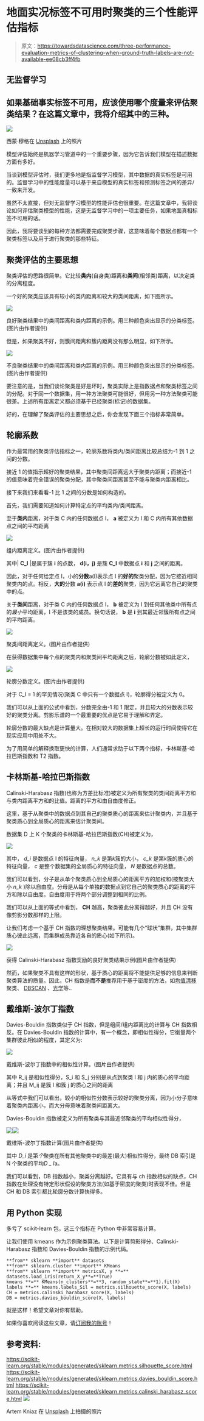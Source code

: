 # 地面实况标签不可用时聚类的三个性能评估指标

> 原文：<https://towardsdatascience.com/three-performance-evaluation-metrics-of-clustering-when-ground-truth-labels-are-not-available-ee08cb3ff4fb>

## 无监督学习

## 如果基础事实标签不可用，应该使用哪个度量来评估聚类结果？在这篇文章中，我将介绍其中的三种。

![](img/cf8ef9d4902770bf0ebad9594e080f31.png)

西蒙·穆格在 [Unsplash](https://unsplash.com?utm_source=medium&utm_medium=referral) 上的照片

模型评估始终是机器学习管道中的一个重要步骤，因为它告诉我们模型在描述数据方面有多好。

当谈到模型评估时，我们更多地是指监督学习模型，其中数据的真实标签是可用的。监督学习中的性能度量可以基于来自模型的真实标签和预测标签之间的差异/一致来开发。

虽然不太直接，但对无监督学习模型的性能评估也很重要。在这篇文章中，我将谈论如何评估聚类模型的性能，这是无监督学习中的一项主要任务，如果地面真相标签不可用的话。

因此，我将要谈到的每种方法都需要完成聚类步骤，这意味着每个数据点都有一个聚类标签以及用于进行聚类的那些特征。

## 聚类评估的主要思想

聚类评估的思路很简单。它比较**类内**(自身类)距离和**类间**(相邻类)距离，以决定类的分离程度。

一个好的聚类应该具有较小的类内距离和较大的类间距离，如下图所示。

![](img/4403320e1eb1141614e04db43a4a6d2c.png)

良好聚类结果中的类间距离和类内距离的示例。用三种颜色突出显示的分类标签。(图片由作者提供)

但是，如果聚类不好，则簇间距离和簇内距离没有那么明显，如下所示。

![](img/af1b6adde2546bd16cf3d8be2d2cdd67.png)

不良聚类结果中的类间距离和类内距离的示例。用三种颜色突出显示的分类标签。(图片由作者提供)

要注意的是，当我们谈论聚类是好是坏时，聚类实际上是指数据点和聚类标签之间的分配。对于同一个数据集，用一种方法聚类可能很好，但用另一种方法聚类可能很差。上述所有距离定义都必须基于已经聚类(标记)的数据集。

好的，在理解了聚类评估的主要思想之后，你会发现下面三个指标非常简单。

## 轮廓系数

作为最常用的聚类评估指标之一，轮廓系数将类内/类间距离比较总结为-1 到 1 之间的分数。

接近 1 的值指示超好的聚类结果，其中聚类间距离远大于聚类内距离；而接近-1 的值意味着完全错误的聚类分配，其中聚类间距离甚至不能与聚类内距离相比。

接下来我们来看看-1 比 1 之间的分数是如何构造的。

首先，我们需要知道如何计算特定点的平均类内/类间距离。

至于**类内**距离，对于类 C 内的任何数据点 I， **a** 被定义为 I 和 C 内所有其他数据点之间的平均距离

![](img/101c417b26cdc2a73504b14e73e2dc9e.png)

组内距离定义。(图片由作者提供)

其中| **C_I** |是属于簇 **i** 的点数， **d(i，j)** 是簇 **C_I** 中数据点 **i** 和 **j** 之间的距离。

因此，对于任何给定点 I，小的**分数**a(I)表示点 I 的**好的**聚类分配，因为它接近相同聚类内的点。相反，**大的**分数 **a(i)** 表示点 I 的**差的**聚类，因为它远离它自己的聚类中的点。

关于**类间**距离，对于类 C 内的任何数据点 I， **b** 被定义为 I 到任何其他类中所有点的*最小*平均距离，I 不是该类的成员。换句话说， **b** 是 **i** 到其最近邻簇所有点之间的平均距离。

![](img/097641561af1d05cc3dd4a1963bfc9f1.png)

聚类间距离定义。(图片由作者提供)

在获得数据集中每个点的聚类内和聚类间平均距离之后，轮廓分数被如此定义，

![](img/21d8575ba2968e99d7c859e9b7edfc9d.png)

轮廓分数定义。(图片由作者提供)

对于 C_I = 1 的罕见情况(聚类 C 中只有一个数据点 I)，轮廓得分被定义为 0。

我们可以从上面的公式中看到，分数完全由-1 和 1 限定，并且较大的分数表示较好的聚类分离。剪影乐谱的一个最重要的优点是它易于理解和界定。

轮廓分数的最大缺点是计算量大。在相对较大的数据集上超长的运行时间使得它在现实应用中用处不大。

为了用简单的解释换取更快的计算，人们通常求助于以下两个指标，卡林斯基-哈拉巴斯指数和 T2 指数。

## 卡林斯基-哈拉巴斯指数

Calinski-Harabasz 指数(也称为方差比标准)被定义为所有聚类的类间距离平方和与类内距离平方和的比值。距离的平方和由自由度修正。

这里，基于从聚类中的数据点到其自己的聚类质心的距离来估计聚类内，并且基于聚类质心到全局质心的距离来估计聚类间。

数据集 D 上 K 个聚类的卡林斯基-哈拉巴斯指数(CH)被定义为，

![](img/357f99475964d01548b97311b4775c3b.png)

其中， *d_i* 是数据点 I 的特征向量， *n_k* 是第*k*簇的大小， *c_k* 是第*k*簇的质心的特征向量， *c* 是整个数据集的全局质心的特征向量， *N* 是数据点的总数。

我们可以看到，分子是从单个聚类质心到全局质心的距离平方的加权和(按聚类大小 *n_k* )除以自由度。分母是从每个单独的数据点到它自己的聚类质心的距离的平方和除以自由度。自由度用于将两个部分调整到相同的比例。

我们可以从上面的等式中看到， **CH** 越高，聚类彼此分离得越好，并且 CH 没有像剪影分数那样的上限。

让我们考虑一个基于 CH 指数的理想聚类结果。可能有几个“球状”集群，其中集群质心彼此远离，而集群成员靠近各自的质心(如下所示)。

![](img/c0d63c1dbab0673dd3c15f9509a0b509.png)

获得 Calinski-Harabasz 指数奖励的良好聚类结果示例(图片由作者提供)

然而，如果聚类不具有这样的形状，基于质心的距离将不能提供足够的信息来判断聚类算法的质量。因此，CH 指数是**而不是**推荐用于基于密度的方法，如[均值漂移](/understanding-mean-shift-clustering-and-implementation-with-python-6d5809a2ac40)聚类、 [DBSCAN](/understanding-dbscan-and-implementation-with-python-5de75a786f9f) 、[光学](/understanding-optics-and-implementation-with-python-143572abdfb6)等..

## 戴维斯-波尔丁指数

Davies-Bouldin 指数类似于 CH 指数，但是组间/组内距离比的计算与 CH 指数相反。在 Davies-Bouldin 指数的计算中，有一个概念，即相似性得分，它衡量两个集群彼此相似的程度，其定义为:

![](img/5f00e41c8afbf2c2e93e063c1b41c37a.png)

戴维斯-波尔丁指数中的相似性计算。(图片由作者提供)

其中 R_ij 是相似性得分，S_i 和 S_j 分别是从点到聚类 I 和 j 内的质心的平均距离；并且 M_ij 是簇 I 和簇 j 的质心之间的距离

从等式中我们可以看出，较小的相似性分数表示较好的聚类分离，因为小分子意味着聚类内距离小，而大分母意味着聚类间距离大。

Davies-Bouldin 指数被定义为所有聚类与其最近邻聚类的平均相似性得分，

![](img/9b6b24eb7670b80a10f0d4c5593487bf.png)![](img/28c0bb321b62adadb5470363ea17d361.png)

戴维斯-波尔丁指数计算(图片由作者提供)

其中 *D_i* 是第*个*聚类在所有其他聚类中的最差(最大)相似性得分，最终 DB 索引是 N 个聚类的平均*D _ I*a。

我们可以看到，DB 指数越小，聚类分离越好。它具有与 ch 指数相似的缺点，CH 指数在处理没有特定形状假设的聚类方法(如基于密度的聚类)时表现不佳。但是 CH 和 DB 索引都比轮廓分数计算快得多。

## 用 Python 实现

多亏了 scikit-learn 包，这三个指标在 Python 中非常容易计算。

让我们使用 kmeans 作为示例聚类算法。以下是计算剪影得分、Calinski-Harabasz 指数和 Davies-Bouldin 指数的示例代码。

```
**from** sklearn **import** datasets
**from** sklearn.cluster **import** KMeans
**from** sklearn **import** metricsX, y **=** datasets.load_iris(return_X_y**=**True)
kmeans **=** KMeans(n_clusters**=**3, random_state**=**1).fit(X)
labels **=** kmeans.labels_Sil = metrics.silhouette_score(X, labels)
CH = metrics.calinski_harabasz_score(X, labels)
DB = metrics.davies_bouldin_score(X, labels)
```

就是这样！希望文章对你有帮助。

如果你喜欢阅读这些文章，请[订阅我的账号](https://jianan-lin.medium.com/subscribe)！

## 参考资料:

<https://scikit-learn.org/stable/modules/generated/sklearn.metrics.silhouette_score.html>  <https://scikit-learn.org/stable/modules/generated/sklearn.metrics.davies_bouldin_score.html>  <https://scikit-learn.org/stable/modules/generated/sklearn.metrics.calinski_harabasz_score.html>      ![](img/393251d224ddbcfc451923d315ada9bf.png)

Artem Kniaz 在 [Unsplash](https://unsplash.com?utm_source=medium&utm_medium=referral) 上拍摄的照片